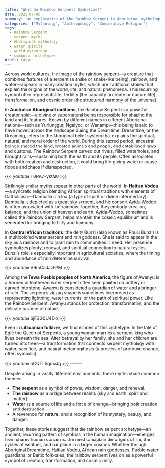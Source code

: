 ```yaml
---
title: "What Do Rainbow Serpents Symbolize?"
date: 2025-07-05
summary: "An exploration of the Rainbow Serpent in Aboriginal mythology and similar figures in other cultures, examining how serpents, rainbows, and water intertwine in creation stories worldwide."
categories: ["Mythology", "Anthropology", "Comparative Religion"]
tags:
  - Rainbow Serpent
  - serpent myths
  - Aboriginal mythology
  - water spirits
  - world mythology
  - symbolic archetypes
draft: false
---
```


Across world cultures, the image of the rainbow serpent—a creature that combines features of a serpent (a snake or snake-like being), rainbow, and water—appears in many creation myths, which are traditional stories that explain the origins of the world, life, and natural phenomena. This recurring symbol often represents life, fertility (the capacity to create or nurture life), transformation, and cosmic order (the structured harmony of the universe).

In **Australian Aboriginal traditions**, the Rainbow Serpent is a powerful creator spirit—a divine or supernatural being responsible for shaping the land and its features. Known by different names in different Aboriginal nations—such as Yurlunggur, Ngalyod, or Wanampi—this being is said to have moved across the landscape during the Dreamtime. Dreamtime, or the Dreaming, refers to the Aboriginal belief system that explains the spiritual, natural, and moral order of the world. During this sacred period, ancestral beings shaped the land, created animals and people, and established laws and customs. The Rainbow Serpent carved out rivers, filled waterholes, and brought rains—sustaining both the earth and its people. Often associated with both creation and destruction, it could bring life-giving water or cause floods and chaos if disrespected.

{{< youtube T8RA7-yktM0 >}}

Strikingly similar myths appear in other parts of the world. In **Haitian Vodou**—a syncretic religion blending African spiritual traditions with elements of Catholicism—Damballa is a loa (a type of spirit or divine intermediary). Damballa is depicted as a great sky serpent, and his consort Ayida-Weddo is often associated with the rainbow. Together, they embody creation, balance, and the union of heaven and earth. Ayida-Weddo, sometimes called the Rainbow Serpent, helps maintain the cosmic equilibrium and is venerated for bringing fertility and harmony.

In **Central African traditions**, the deity Bunzi (also known as Phulu Bunzi) is a multicolored water serpent and rain goddess. She is said to appear in the sky as a rainbow and to grant rain to communities in need. Her presence symbolizes plenty, renewal, and spiritual connection to natural cycles. Bunzi’s role is especially important in agricultural societies, where the timing and abundance of rain determine survival.

{{< youtube V9mCaJJzPPM >}}

Among the **Tewa Pueblo peoples of North America**, the figure of Awanyu is a horned or feathered water serpent often seen painted on pottery or carved into stone. Awanyu is considered a guardian of water and a bringer of rain. The serpent’s zigzag shape is sometimes interpreted as representing lightning, water currents, or the path of spiritual power. Like the Rainbow Serpent, Awanyu stands for protection, transformation, and the delicate balance of nature.

{{< youtube 6jF3G0U4Dio >}}

Even in **Lithuanian folklore**, we find echoes of this archetype. In the tale of Eglė the Queen of Serpents, a young woman marries a serpent-king who lives beneath the sea. After betrayal by her family, she and her children are turned into trees—a transformation that connects serpent mythology with water, sacrifice, and natural metamorphosis (a process of profound change, often symbolic).

{{< youtube oCQTL5gmaJg >}}
⸻

Despite arising in vastly different environments, these myths share common themes:

- **The serpent** as a symbol of power, wisdom, danger, and renewal.  
- **The rainbow** as a bridge between realms (sky and earth, spirit and matter).  
- **Water** as a source of life and a force of change—bringing both creation and destruction.  
- A reverence for **nature**, and a recognition of its mystery, beauty, and danger.

Together, these stories suggest that the rainbow serpent archetype—an ancient, recurring pattern of symbols in the human imagination—emerges from shared human concerns: the need to explain the origins of life, the cycles of weather, and our place in a larger cosmos. Whether through Aboriginal Dreamtime, Haitian Vodou, African rain goddesses, Pueblo water guardians, or Baltic folk-tales, the rainbow serpent lives on as a powerful symbol of creation, transformation, and cosmic unity.
